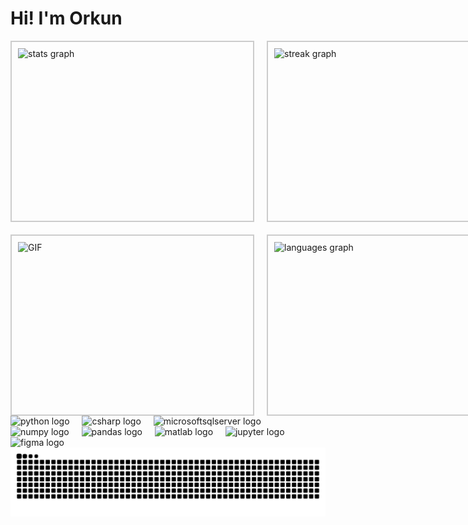 <h1 align="left">Hi! I'm Orkun</h1>

<div align="left">
  <div style="display: grid; grid-template-columns: repeat(2, 2fr); grid-gap: 20px; width: 800px; height: 600px;">
    <!-- GitHub Stats -->
    <div style="border: 2px solid #ccc; padding: 10px;">
      <img src="https://github-readme-stats.vercel.app/api?username=orkunaktas&hide_title=false&hide_rank=false&show_icons=false&include_all_commits=true&count_private=true&disable_animations=false&theme=dark&locale=en&hide_border=false&custom_title=GitHub%20Stats" width="100%" height="100%" alt="stats graph" />
    </div>
    <!-- Streak Stats -->
    <div style="border: 2px solid #ccc; padding: 10px;">
      <img src="https://streak-stats.demolab.com?user=orkunaktas&locale=en&mode=daily&theme=dark&hide_border=false&border_radius=5" width="100%" height="100%" alt="streak graph" />
    </div>
    <!-- GIF -->
    <div style="border: 2px solid #ccc; padding: 10px;">
      <img src="https://y.yarn.co/1bf4f0a9-5ba2-46b2-91e5-ee2256bca74d_text.gif" width="100%" height="100%" alt="GIF" />
    </div>
    <!-- Top Languages -->
    <div style="border: 2px solid #ccc; padding: 10px;">
      <img src="https://github-readme-stats.vercel.app/api/top-langs?username=orkunaktas&locale=en&hide_title=false&layout=compact&card_width=320&langs_count=6&theme=dark&hide_border=false" width="100%" height="100%" alt="languages graph" />
    </div>
  </div>
</div>

<div align="left">
  <img src="https://cdn.jsdelivr.net/gh/devicons/devicon/icons/python/python-original.svg" height="43" alt="python logo" />
  <img width="12" />
  <img src="https://cdn.jsdelivr.net/gh/devicons/devicon/icons/csharp/csharp-original.svg" height="43" alt="csharp logo" />
  <img width="12" />
  <img src="https://cdn.jsdelivr.net/gh/devicons/devicon/icons/microsoftsqlserver/microsoftsqlserver-plain.svg" height="43" alt="microsoftsqlserver logo" />
  <img width="12" />
  <img src="https://cdn.jsdelivr.net/gh/devicons/devicon/icons/numpy/numpy-original.svg" height="43" alt="numpy logo" />
  <img width="12" />
  <img src="https://cdn.jsdelivr.net/gh/devicons/devicon/icons/pandas/pandas-original.svg" height="43" alt="pandas logo" />
  <img width="12" />
  <img src="https://cdn.jsdelivr.net/gh/devicons/devicon/icons/matlab/matlab-original.svg" height="43" alt="matlab logo" />
  <img width="12" />
  <img src="https://cdn.jsdelivr.net/gh/devicons/devicon/icons/jupyter/jupyter-original.svg" height="43" alt="jupyter logo" />
  <img width="12" />
  <img src="https://cdn.jsdelivr.net/gh/devicons/devicon/icons/figma/figma-original.svg" height="43" alt="figma logo" />
</div>

<img src="https://raw.githubusercontent.com/orkunaktas/orkunaktas/output/snake.svg" alt="Snake animation" />
